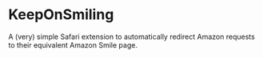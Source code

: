 # KeepOnSmiling
A (very) simple Safari extension to automatically redirect Amazon requests to their equivalent Amazon Smile page.
